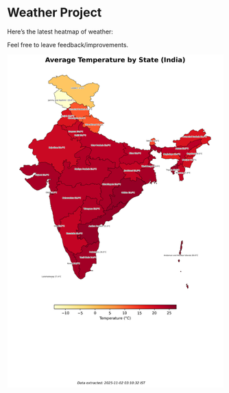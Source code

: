 # Weather Project

Here’s the latest heatmap of weather:

Feel free to leave feedback/improvements.

![India Heatmap](docs/assets/india_heatmap.png?v=067E52)
